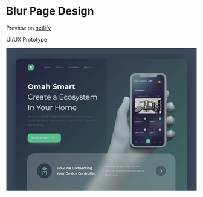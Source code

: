 # Blur Page Design

Preview on [netlify](https://dev-47-blur-design.netlify.app/)

UI/UX Prototype

![UI/UX Prototype](./ui/ui.jpeg)
